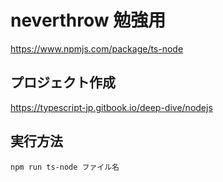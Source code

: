 # neverthrow 勉強用

https://www.npmjs.com/package/ts-node

## プロジェクト作成

https://typescript-jp.gitbook.io/deep-dive/nodejs

## 実行方法

```
npm run ts-node ファイル名
```
